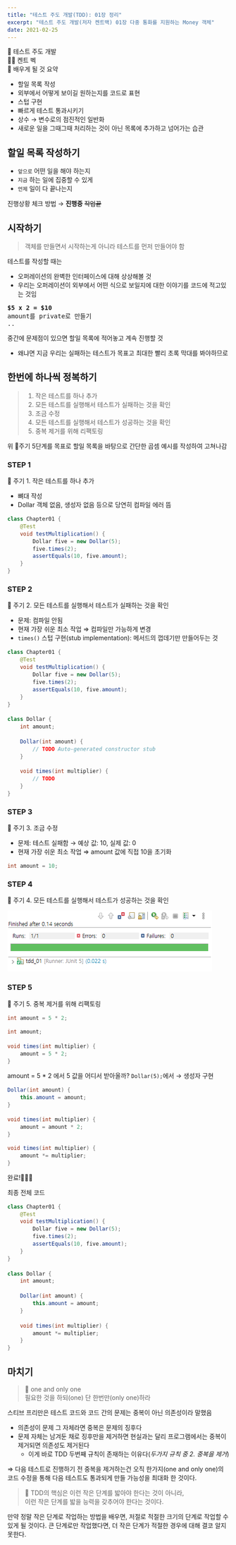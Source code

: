 ```yaml
---
title: "테스트 주도 개발(TDD): 01장 정리"
excerpt: "테스트 주도 개발(저자 켄트백) 01장 다중 통화를 지원하는 Money 객체"
date: 2021-02-25
---
```


📖 테스트 주도 개발  
🤷‍♀️ 켄트 벡  
📢 배우게 될 것 요약  
- 할일 목록 작성
- 외부에서 어떻게 보이길 원하는지를 코드로 표현
- 스텁 구현
- 빠르게 테스트 통과시키기
- 상수 → 변수로의 점진적인 일반화
- 새로운 일을 그때그때 처리하는 것이 아닌 목록에 추가하고 넘어가는 습관


## 할일 목록 작성하기

- `앞으로` 어떤 일을 해야 하는지
- `지금` 하는 일에 집중할 수 있게
- `언제` 일이 다 끝나는지

진행상황 체크 방법 → **진행중** ~~작업끝~~

## 시작하기

> 객체를 만들면서 시작하는게 아니라 테스트를 먼저 만들어야 함

테스트를 작성할 때는

- 오퍼레이션의 완벽한 인터페이스에 대해 상상해볼 것
- 우리는 오퍼레이션이 외부에서 어떤 식으로 보일지에 대한 이야기를 코드에 적고있는 것임

<pre>
<b>$5 x 2 = $10</b>
amount를 private로 만들기
..
</pre>

중간에 문제점이 있으면 할일 목록에 적어놓고 계속 진행할 것

- 왜냐면 지금 우리는 실패하는 테스트가 목표고 최대한 빨리 초록 막대를 봐야하므로

## 한번에 하나씩 정복하기

> 1. 작은 테스트를 하나 추가
> 2. 모든 테스트를 실행해서 테스트가 실패하는 것을 확인
> 3. 조금 수정
> 4. 모든 테스트를 실행해서 테스트가 성공하는 것을 확인
> 5. 중복 제거를 위해 리팩토링

위 🚩주기 5단계를 목표로 할일 목록을 바탕으로 간단한 곱셈 예시를 작성하여 고쳐나감

### STEP 1

🚩 주기 1. 작은 테스트를 하나 추가

- 뼈대 작성
- Dollar 객체 없음, 생성자 없음 등으로 당연히 컴파일 에러 뜸

```java
class Chapter01 {
    @Test
    void testMultiplication() {
        Dollar five = new Dollar(5);
        five.times(2);
        assertEquals(10, five.amount);
    }
}
```

### STEP 2

🚩 주기 2. 모든 테스트를 실행해서 테스트가 실패하는 것을 확인

- 문제: 컴파일 안됨
- 현재 가장 쉬운 최소 작업 ⇒ 컴파일만 가능하게 변경
- `times()` 스텁 구현(stub implementation): 메서드의 껍데기만 만들어두는 것

```java
class Chapter01 {
    @Test
    void testMultiplication() {
        Dollar five = new Dollar(5);
        five.times(2);
        assertEquals(10, five.amount);
    }
}

class Dollar {
    int amount;

    Dollar(int amount) {
        // TODO Auto-generated constructor stub
    }
	
    void times(int multiplier) {
        // TODO 
    }
}
```

### STEP 3

🚩 주기 3. 조금 수정

- 문제: 테스트 실패함 → 예상 값: 10, 실제 값: 0
- 현재 가장 쉬운 최소 작업 ⇒ amount 값에 직접 10을 초기화

```java
int amount = 10;
```

### STEP 4

🚩 주기 4. 모든 테스트를 실행해서 테스트가 성공하는 것을 확인

![테스트 돌려서 초록막대가 뜬 이미지](/assets/images/post/2021-02-25-test-driven-development-by-example-1.png)

### STEP 5

🚩 주기 5. 중복 제거를 위해 리팩토링

```java
int amount = 5 * 2;
```

```java
int amount;

void times(int multiplier) {
    amount = 5 * 2;
}

```

amount = 5 * 2 에서 5 값을 어디서 받아올까?  `Dollar(5);`에서 → 생성자 구현

```java
Dollar(int amount) {
    this.amount = amount;
}

void times(int multiplier) {
    amount = amount * 2;
}
```

```java
void times(int multiplier) {
    amount *= multiplier;
}
```

완료!🎈🎈🎈

최종 전체 코드

```java
class Chapter01 {
    @Test
    void testMultiplication() {
        Dollar five = new Dollar(5);
        five.times(2);
        assertEquals(10, five.amount);
    }
}

class Dollar {
    int amount;

    Dollar(int amount) {
        this.amount = amount;
    }

    void times(int multiplier) {
        amount *= multiplier;
    }
}
```

## 마치기

> 📌 one and only one  
> 필요한 것을 하되(one) 단 한번만(only one)하라

스티브 프리만은 테스트 코드와 코드 간의 문제는 중복이 아닌 의존성이라 말했음

- 의존성이 문제 그 자체라면 중복은 문제의 징후다
- 문제 자체는 남겨둔 채로 징후만을 제거하면 현실과는 달리 프로그램에서는 중복이 제거되면 의존성도 제거된다
    - 이게 바로 TDD 두번째 규칙이 존재하는 이유다(*두가지 규칙 중 2. 중복을 제거*)

⇒ 다음 테스트로 진행하기 전 중복을 제거하는건 오직 한가지(one and only one)의 코드 수정을 통해 다음 테스트도 통과되게 만들 가능성을 최대화 한 것이다.

> 📌 TDD의 핵심은 이런 작은 단계를 밟아야 한다는 것이 아니라,  
> 이런 작은 단계를 밟을 능력을 갖추어야 한다는 것이다.

만약 정말 작은 단계로 작업하는 방법을 배우면, 저절로 적절한 크기의 단계로 작업할 수 있게 될 것이다. 큰 단계로만 작업했다면, 더 작은 단계가 적절한 경우에 대해 결코 알지 못한다.
